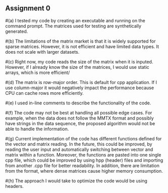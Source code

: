 ## Assignment 0
#(a)
I tested my code by creating an executable and running on the command prompt. The matrices used for testing are synthetically generated.

#(b)
The limitations of the matrix market is that it is widely supported for sparse matrices. However, it is not efficient and have limited data types. It does not scale with larger datasets.

#(c)
Right now, my code reads the size of the matrix when it is inputed. However, if I already know the size of the matrices, I would use static arrays, which is more efficient/

#(d)
The matrix is row-major order. This is default for cpp application. If I use column-major it would negatively impact the performance because CPU can cache rows more efficiently.

#(e)
I used in-line comments to describe the functionality of the code.

#(f)
The code may not be best at handling all possible edge cases. For example, when the data does not follow the MMTX format and possibly have strings in the data sequence, the proposed algorithm would not be able to handle the information.

#(g)
Current implementation of the code has different functions defined for the vector and matrix reading. In the future, this could be improved, by reading the user input and automatically switching between vector and matrix within a function. Moreover, the functions are pasted into one single cpp file, which could be improved by using hpp (header) files and importing from another .cpp file for better readability. In addition, there are limitation from the format, where dense matrices cause higher memory consumption.

#(h)
The approach I would take to optimize the code would be using headers. 
